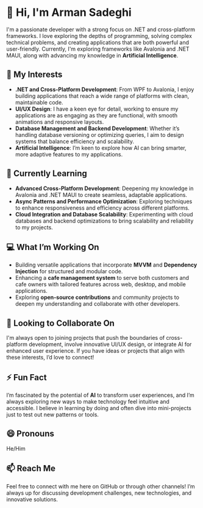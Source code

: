 # 👋 Hi, I'm Arman Sadeghi

I'm a passionate developer with a strong focus on .NET and cross-platform frameworks. I love exploring the depths of programming, solving complex technical problems, and creating applications that are both powerful and user-friendly. Currently, I'm exploring frameworks like Avalonia and .NET MAUI, along with advancing my knowledge in **Artificial Intelligence**.

## 👀 My Interests
- **.NET and Cross-Platform Development**: From WPF to Avalonia, I enjoy building applications that reach a wide range of platforms with clean, maintainable code.
- **UI/UX Design**: I have a keen eye for detail, working to ensure my applications are as engaging as they are functional, with smooth animations and responsive layouts.
- **Database Management and Backend Development**: Whether it’s handling database versioning or optimizing queries, I aim to design systems that balance efficiency and scalability.
- **Artificial Intelligence**: I’m keen to explore how AI can bring smarter, more adaptive features to my applications.

## 🌱 Currently Learning
- **Advanced Cross-Platform Development**: Deepening my knowledge in Avalonia and .NET MAUI to create seamless, adaptable applications.
- **Async Patterns and Performance Optimization**: Exploring techniques to enhance responsiveness and efficiency across different platforms.
- **Cloud Integration and Database Scalability**: Experimenting with cloud databases and backend optimizations to bring scalability and reliability to my projects.

## 💻 What I’m Working On
- Building versatile applications that incorporate **MVVM** and **Dependency Injection** for structured and modular code.
- Enhancing a **cafe management system** to serve both customers and cafe owners with tailored features across web, desktop, and mobile applications.
- Exploring **open-source contributions** and community projects to deepen my understanding and collaborate with other developers.

## 💞️ Looking to Collaborate On
I'm always open to joining projects that push the boundaries of cross-platform development, involve innovative UI/UX design, or integrate AI for enhanced user experience. If you have ideas or projects that align with these interests, I’d love to connect!

## ⚡ Fun Fact
I’m fascinated by the potential of **AI** to transform user experiences, and I’m always exploring new ways to make technology feel intuitive and accessible. I believe in learning by doing and often dive into mini-projects just to test out new patterns or tools.

## 😄 Pronouns
He/Him

## 📫 Reach Me
Feel free to connect with me here on GitHub or through other channels! I’m always up for discussing development challenges, new technologies, and innovative solutions.
